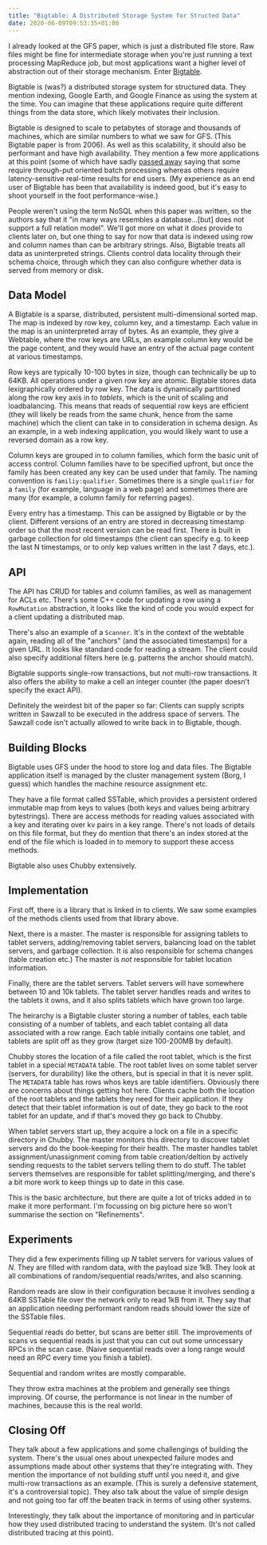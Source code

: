 ```yaml
---
title: "Bigtable: A Distributed Storage System for Structed Data"
date: 2020-06-09T09:53:35+01:00
---
```


I already looked at the GFS paper, which is just a distributed file store. Raw files might be fine for intermediate storage when you're just running a text processing MapReduce job, but most applications want a higher level of abstraction out of their storage mechanism. Enter [Bigtable](https://static.googleusercontent.com/media/research.google.com/en//archive/bigtable-osdi06.pdf).

Bigtable is (was?) a distributed storage system for structured data. They mention indexing, Google Earth, and Google Finance as using the system at the time. You can imagine that these applications require quite different things from the data store, which likely motivates their inclusion.

Bigtable is designed to scale to petabytes of storage and thousands of machines, which are similar numbers to what we saw for GFS. (This Bigtable paper is from 2006). As well as this scalability, it should also be performant and have high availability. They mention a few more applications at this point (some of which have sadly [passed away](https://killedbygoogle.com/) saying that some require through-put oriented batch processing whereas others require latency-sensitive real-time results for end users. (My experience as an end user of Bigtable has been that availability is indeed good, but it's easy to shoot yourself in the foot performance-wise.)

People weren't using the term NoSQL when this paper was written, so the authors say that it "in many ways resembles a database...[but] does not support a full relation model". We'll got more on what it _does_ provide to clients later on, but one thing to say for now that data is indexed using row and column names than can be arbitrary strings. Also, Bigtable treats all data as uninterpreted strings. Clients control data locality through their schema choice, through which they can also configure whether data is served from memory or disk.

## Data Model

A Bigtable is a sparse, distributed, persistent multi-dimensional sorted map. The map is indexed by row key, column key, and a timestamp. Each value in the map is an uninterpreted array of bytes. As an example, they give a Webtable, where the row keys are URLs, an example column key would be the page content, and they would have an entry of the actual page content at various timestamps.

Row keys are typically 10-100 bytes in size, though can technically be up to 64KB. All operations under a given row key are atomic. Bigtable stores data lexigraphically ordered by row key. The data is dynamically partitioned along the row key axis in to _tablets_, which is the unit of scaling and loadbalancing. This means that reads of sequential row keys are efficient (they will likely be reads from the same chunk, hence from the same machine) which the client can take in to consideration in schema design. As an example, in a web indexing application, you would likely want to use a reversed domain as a row key.

Column keys are grouped in to column families, which form the basic unit of access control. Column families have to be specified upfront, but once the family has been created any key can be used under that family. The naming convention is `familiy:qualifier`. Sometimes there is a single `qualifier` for a `family` (for example, language in a web page) and sometimes there are many (for example, a column family for referring pages).

Every entry has a timestamp. This can be assigned by Bigtable or by the client. Different versions of an entry are stored in decreasing timestamp order so that the most recent version can be read first. There is built in garbage collection for old timestamps (the client can specify e.g. to keep the last N timestamps, or to only kep values written in the last 7 days, etc.).

## API

The API has CRUD for tables and column families, as well as management for ACLs etc. There's some C++ code for updating a row using a `RowMutation` abstraction, it looks like the kind of code you would expect for a client updating a distributed map.

There's also an example of a `Scanner`. It's in the context of the webtable again, reading all of the "anchors" (and the associated timestamps) for a given URL. It looks like standard code for reading a stream. The client could also specify additional filters here (e.g. patterns the anchor should match).

Bigtable supports single-row transactions, but not multi-row transactions. It also offers the ability to make a cell an integer counter (the paper doesn't specify the exact API).

Definitely the weirdest bit of the paper so far: Clients can supply scripts written in Sawzall to be executed in the address space of servers. The Sawzall code isn't actually allowed to write back in to Bigtable, though.

## Building Blocks

Bigtable uses GFS under the hood to store log and data files. The Bigtable application itself is managed by the cluster management system (Borg, I guess) which handles the machine resource assignment etc.

They have a file format called SSTable, which provides a persistent ordered immutable map from keys to values (both keys and values being arbitrary bytestrings). There are access methods for reading values associated with a key and iterating over kv pairs in a key range. There's not loads of details on this file format, but they do mention that there's an index stored at the end of the file which is loaded in to memory to support these access methods.

Bigtable also uses Chubby extensively.

## Implementation

First off, there is a library that is linked in to clients. We saw some examples of the methods clients used from that library above.

Next, there is a master. The master is responsible for assigning tablets to tablet servers, adding/removing tablet servers, balancing load on the tablet servers, and garbage collection. It is also responsible for schema changes (table creation etc.) The master is _not_ responsible for tablet location information.

Finally, there are the tablet servers. Tablet servers will have somewhere between 10 and 10k tablets. The tablet server handles reads and writes to the tablets it owns, and it also splits tablets which have grown too large.

The heirarchy is a Bigtable cluster storing a number of tables, each table consisting of a number of tablets, and each tablet containg all data associated with a row range. Each table initially contains one tablet, and tablets are split off as they grow (target size 100-200MB by default).

Chubby stores the location of a file called the root tablet, which is the first tablet in a special `METADATA` table. The root tablet lives on some tablet server (servers, for durability) like the others, but is special in that it is never split. The `METADATA` table has rows whos keys are table identifiers. Obviously there are concerns about things getting hot here. Clients cache both the location of the root tablets and the tablets they need for their application. If they detect that their tablet information is out of date, they go back to the root tablet for an update, and if that's moved they go back to Chubby.

When tablet servers start up, they acquire a lock on a file in a specific directory in Chubby. The master monitors this directory to discover tablet servers and do the book-keeping for their health. The master handles tablet assignment/unassignment coming from table creation/deltion by actively sending requests to the tablet servers telling them to do stuff. The tablet servers themselves are responsible for tablet splitting/merging, and there's a bit more work to keep things up to date in this case.

This is the basic architecture, but there are quite a lot of tricks added in to make it more performant. I'm focussing on big picture here so won't summarise the section on "Refinements".

## Experiments

They did a few experiments filling up $N$ tablet servers for various values of $N$. They are filled with random data, with the payload size 1kB. They look at all combinations of random/sequential reads/writes, and also scanning.

Random reads are slow in their configuration because it involves sending a 64KB SSTable file over the network only to read 1kB from it. They say that an application needing performant random reads should lower the size of the SSTable files.

Sequential reads do better, but scans are better still. The improvements of scans vs sequential reads is just that you can cut out some unncessary RPCs in the scan case. (Naive sequential reads over a long range would need an RPC every time you finish a tablet).

Sequential and random writes are mostly comparable.

They throw extra machines at the problem and generally see things improving. Of course, the performance is not linear in the number of machines, because this is the real world.

## Closing Off

They talk about a few applications and some challengings of building the system. There's the usual ones about unexpected failure modes and assumptions made about other systems that they're integrating with. They mention the importance of not building stuff until you need it, and give multi-row transactions as an example. (This is surely a defensive statement, it's a controversial topic). They also talk about the value of simple design and not going too far off the beaten track in terms of using other systems.

Interestingly, they talk about the importance of monitoring and in particular how they used distributed tracing to understand the system. (It's not called distributed tracing at this point).
